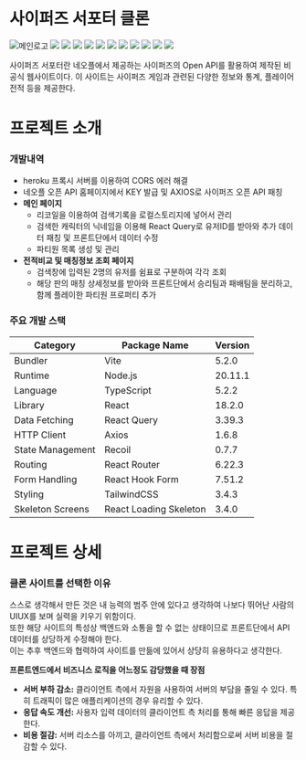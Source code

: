 # 사이퍼즈 서포터 클론
![메인로고](https://github.com/user-attachments/assets/47fd8890-eda9-4a63-82d2-db77d9d2bfcd)
<img src="https://img.shields.io/badge/VITE-646CFF?style=for-the-badge&logo=vite&logoColor=white">
<img src="https://img.shields.io/badge/NODE.JS-5FA04E?style=for-the-badge&logo=nodedotjs&logoColor=white">
<img src="https://img.shields.io/badge/TYPESCRIPT-3178C6?style=for-the-badge&logo=typescript&logoColor=white">
<img src="https://img.shields.io/badge/REACT-61DAFB?style=for-the-badge&logo=react&logoColor=white">
<img src="https://img.shields.io/badge/REACT QUERY-FF4154?style=for-the-badge&logo=reactquery&logoColor=white">
<img src="https://img.shields.io/badge/AXIOS-5A29E4?style=for-the-badge&logo=axios&logoColor=white">
<img src="https://img.shields.io/badge/RECOIL-3578E5?style=for-the-badge&logo=recoil&logoColor=white">
<img src="https://img.shields.io/badge/REACT ROUTER-CA4245?style=for-the-badge&logo=reactrouter&logoColor=white">
<img src="https://img.shields.io/badge/REACT HOOK FORM-EC5990?style=for-the-badge&logo=reacthookform&logoColor=white">
<img src="https://img.shields.io/badge/TAILWINDCSS-06B6D4?style=for-the-badge&logo=tailwindcss&logoColor=white">
<img src="https://img.shields.io/badge/SKELETON-166BFF?style=for-the-badge&logo=keystone&logoColor=white">

사이퍼즈 서포터란 네오플에서 제공하는 사이퍼즈의 Open API를 활용하여 제작된 비공식 웹사이트이다.
이 사이트는 사이퍼즈 게임과 관련된 다양한 정보와 통계, 플레이어 전적 등을 제공한다.

# 프로젝트 소개
### 개발내역
- heroku 프록시 서버를 이용하여 CORS 에러 해결
 - 네오플 오픈 API 홈페이지에서 KEY 발급 및 AXIOS로 사이퍼즈 오픈 API 패칭
 - __메인 페이지__
   - 리코일을 이용하여 검색기록을 로컬스토리지에 넣어서 관리
   - 검색한 캐릭터의 닉네임을 이용해 React Query로 유저ID를 받아와 추가 데이터 패칭 및 프론트단에서 데이터 수정
   - 파티원 목록 생성 및 관리
 - __전적비교 및 매칭정보 조회 페이지__
   - 검색창에 입력된 2명의 유저를 쉼표로 구분하여 각각 조회
   - 해당 판의 매칭 상세정보를 받아와 프론트단에서 승리팀과 패배팀을 분리하고, 함께 플레이한 파티원 프로퍼티 추가
### 주요 개발 스택
| Category          | Package Name      | Version |
|-------------------|-------------------|---------|
| Bundler           | Vite              | 5.2.0   |
| Runtime           | Node.js           | 20.11.1 |
| Language          | TypeScript        | 5.2.2   |
| Library           | React             | 18.2.0  |
| Data Fetching     | React Query       | 3.39.3  |
| HTTP Client       | Axios             | 1.6.8   |
| State Management  | Recoil            | 0.7.7   |
| Routing           | React Router      | 6.22.3  |
| Form Handling     | React Hook Form   | 7.51.2  |
| Styling           | TailwindCSS       | 3.4.3   |
| Skeleton Screens  | React Loading Skeleton | 3.4.0   |

# 프로젝트 상세
### 클론 사이트를 선택한 이유
스스로 생각해서 만든 것은 내 능력의 범주 안에 있다고 생각하여 나보다 뛰어난 사람의 UIUX를 보며 실력을 키우기 위함이다.   
또한 해당 사이트의 특성상 백엔드와 소통을 할 수 없는 상태이므로 프론트단에서 API 데이터를 상당하게 수정해야 한다.  
이는 추후 백엔드와 협력하여 사이트를 만듦에 있어서 상당히 유용하다고 생각한다.

__프론트엔드에서 비즈니스 로직을 어느정도 감당했을 때 장점__
 - __서버 부하 감소:__ 
클라이언트 측에서 자원을 사용하여 서버의 부담을 줄일 수 있다. 특히 트래픽이 많은 애플리케이션의 경우 유리할 수 있다.
 - __응답 속도 개선:__ 
사용자 입력 데이터의 클라이언트 측 처리를 통해 빠른 응답을 제공한다.
 - __비용 절감:__ 
서버 리소스를 아끼고, 클라이언트 측에서 처리함으로써 서버 비용을 절감할 수 있다.
